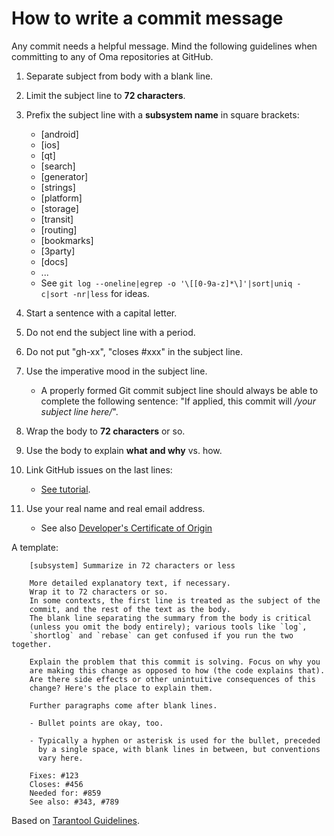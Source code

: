 # How to write a commit message

Any commit needs a helpful message. Mind the following guidelines when committing to any of Oma repositories at GitHub.

1. Separate subject from body with a blank line.
2. Limit the subject line to **72 characters**.
3. Prefix the subject line with a **subsystem name** in square brackets:

   - [android]
   - [ios]
   - [qt]
   - [search]
   - [generator]
   - [strings]
   - [platform]
   - [storage]
   - [transit]
   - [routing]
   - [bookmarks]
   - [3party]
   - [docs]
   - ...
   - See `git log --oneline|egrep -o '\[[0-9a-z]*\]'|sort|uniq -c|sort -nr|less` for ideas.

4. Start a sentence with a capital letter.
5. Do not end the subject line with a period.
6. Do not put "gh-xx", "closes #xxx" in the subject line.
7. Use the imperative mood in the subject line.

   - A properly formed Git commit subject line should always be able to complete
     the following sentence: "If applied, this commit will _/your subject line here/_".

8. Wrap the body to **72 characters** or so.
9. Use the body to explain **what and why** vs. how.
10. Link GitHub issues on the last lines:

    - [See tutorial](https://help.github.com/articles/closing-issues-via-commit-messages).

11. Use your real name and real email address.

    - See also [Developer's Certificate of Origin](DCO.md)

A template:

```
    [subsystem] Summarize in 72 characters or less

    More detailed explanatory text, if necessary.
    Wrap it to 72 characters or so.
    In some contexts, the first line is treated as the subject of the
    commit, and the rest of the text as the body.
    The blank line separating the summary from the body is critical
    (unless you omit the body entirely); various tools like `log`,
    `shortlog` and `rebase` can get confused if you run the two together.

    Explain the problem that this commit is solving. Focus on why you
    are making this change as opposed to how (the code explains that).
    Are there side effects or other unintuitive consequences of this
    change? Here's the place to explain them.

    Further paragraphs come after blank lines.

    - Bullet points are okay, too.

    - Typically a hyphen or asterisk is used for the bullet, preceded
      by a single space, with blank lines in between, but conventions
      vary here.

    Fixes: #123
    Closes: #456
    Needed for: #859
    See also: #343, #789
```

Based on [Tarantool Guidelines](https://www.tarantool.io/en/doc/latest/dev_guide/developer_guidelines/#how-to-write-a-commit-message).
